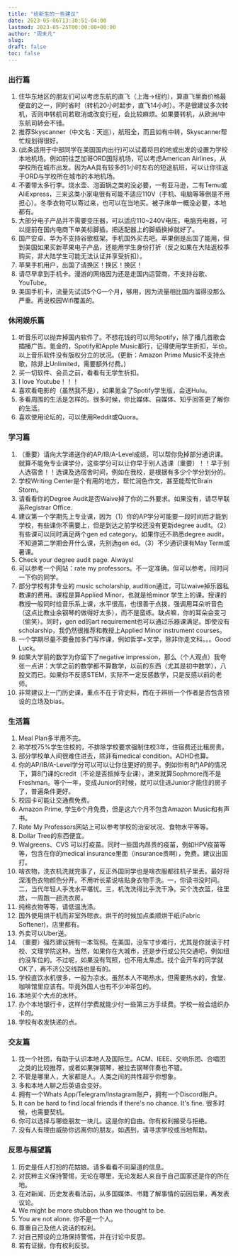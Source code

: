 ```yaml
---
title: "给新生的一些建议"
date: 2023-05-06T13:30:51-04:00
lastmod: 2023-05-25T00:00:00+00:00
author: "周未凡"
slug:
draft: false
toc: false
---
```

<h3>出行篇</h3>

1. 住华东地区的朋友们可以考虑东航的直飞（上海->纽约），算直飞里面价格最便宜的之一，同时省时（转机20小时起步，直飞14小时）。不是很建议多次转机，否则中转航司若取消或改变行程，会比较麻烦。如果要转机，从欧洲/中东航司转会不错。
2. 推荐Skyscanner（中文名：天巡），航班全，而且如有中转，Skyscanner帮忙规划得很好。
3. (此条适用于中部同学在美国国内出行)可以试着将目的地或出发的设置为学校本地机场。例如前往芝加哥ORD国际机场，可以考虑American Airlines，从学校所在城市出发。因为AA具有较多的1小时左右的短途航班，可以让你往返于ORD与学校所在城市的本地机场。
4. 不要带太多行李。烧水壶、泡面锅之类的没必要，一有亚马逊，二有Temu或AliExpress，三来这类小家电很有可能不适应110V（手机、电脑等等倒是不用担心）。冬季衣物可以寄过来，也可以在当地买。被子床单一概没必要，本地都有。
5. 大部分电子产品并不需要变压器，可以适应110~240V电压。电脑充电器，可以提前在国内电商下单美标脚插，把适配器上的脚插换掉就好了。
6. 国产安卓、华为不支持谷歌框架。手机国外买去吧。苹果倒是出国了能用，但到美国如果买新苹果电子产品，还能用学生身份打折（反之如果在大陆返校季购买，非大陆学生可能无法认证并享受折扣）。
7. 苹果手机用户，出国了请换区！换区！换区！
8. 请尽早拿到手机卡。漫游的网络因为还是走国内运营商，不支持谷歌、YouTube。
9. 美国手机卡，流量先试试5个G一个月，够用，因为流量相比国内溜得没那么严重。再说校园Wifi覆盖的。

<h3>休闲娱乐篇</h3>

1. 听音乐可以抛弃掉国内软件了。不想花钱的可以用Spotify，除了播几首歌会插播广告。氪金的，Spotify和Apple Music都行，记得使用学生折扣，半价。以上音乐软件没有版权分立的状况。(更新：Amazon Prime Music不支持点歌，除非上Unlimited，需要额外付费。)
2. 买一切软件、会员之前，看看有无学生折扣。
3. I love Youtube！！！
4. 喜欢看电影的（虽然我不是），如果氪金了Spotify学生版，会送Hulu。
5. 多看周围的生活是怎样的。很多时候，你比媒体、自媒体、知乎回答更了解你的生活。
6. 喜欢使用论坛的，可以使用Reddit或Quora。

<h3>学习篇</h3>

1. （重要）请向大学递送你的AP/IB/A-Level成绩，可以帮你免掉部分通识课。就算不能免专业课学分，这些学分可以让你早于别人选课（重要）！！早于别人选宿舍！！选课及选宿舍时间，例如在我校，是根据有多少个学分划分的。
2. 学校Writing Center是个有用的地方，帮忙润色作文，甚至能帮忙Brain Storm。
3. 请看看你的Degree Audit是否Waive掉了你的二外要求。如果没有，请尽早联系Registrar Office.
4. 建议第一个学期先上专业课，因为（1）你的AP学分可能要一段时间后才能到学校，有些课你不需要上，但是到达之前学校还没有更新degree audit。（2）有些课可以同时满足两个gen ed category。如果你还不熟悉degree audit，不知道第二学期会开什么课，先别选gen ed。（3）不少通识课有May Term或暑课。
5. Check your degree audit page. Always!
6. 可以参考一个网站：rate my professors。不一定准确，但可以参考。同时问一下你的同学。
7. 部分学校有非专业的 music scholarship, audition通过，可以waive掉乐器私教课的费用。课程是算Applied Minor，也就是给minor 学生上的课。授课的教授一般同时给音乐系上课，水平很高，也很善于点拨，强调用耳朵听音色（这点比教业余钢琴的做得好太多），而不是蛮练。缺点嘛，你的耳朵会变刁（偷笑）。同时，gen ed的art requirement也可以通过乐器课满足。即使没有scholarship，我仍然很推荐和教授上Applied Minor instrument courses。
8. 一个学期尽量不要叠加多门写作课，例如哲学+文学，除非你走文科。。。Good Luck。
9. 如果大学前的数学为你留下了negative impression，那么（个人观点）我夸张一点讲：大学之前的数学都不算数学，以前的东西（尤其是初中数学），八股文而已。如果你不反感STEM，实际不一定反感数学，只是反感以前的老师。
10. 非常建议上一门历史课，重点不在于背史料，而在于辨析一个作者是否包含预设的立场及bias。

<h3>生活篇</h3>

1. Meal Plan多半用不完。
2. 称学校75%学生住校的，不排除学校要求强制住校3年，住宿费还比租房贵。
3. 部分学校单人间很难住进去，除非有medical condition。ADHD也算。
4. 你的AP/IB/A-Level学分可以可以让你住更好的房子。例如你有8门AP的情况下，算8门课的credit（不论是否抵掉专业课），进来就算Sophmore而不是Freshman。等个一年，变成Junior的时候，就可以住进Junior才能住的房子了，普遍条件更好。
5. 校园卡可能让交通费免费。
6. Amazon Prime, 学生6个月免费，但是这六个月不包含Amazon Music和有声书。
7. Rate My Professors网站上可以参考学校的治安状况、食物水平等等。
8. Dollar Tree的东西便宜。
9. Walgreens、CVS 可以打疫苗。同时一些国内昂贵的疫苗，例如HPV疫苗等等，包含在你的medical insurance里面（insurance贵啊），免费。建议出国打。
10. 啥衣物，洗衣机洗就完事了，反正外国同学也是啥衣服都往机子里丢。最好将深浅色衣物颜色分开。不用听长辈说啥贴身衣物手洗。一，你读书没时间。二，当代年轻人手洗水平堪忧。三，机洗洗得比手洗干净。买个洗衣篮，往里放，一周跑一趟洗衣房。
11. 纯棉衣物等等，请低温洗涤。
12. 国外使用烘干机而非室外晾衣。烘干的时候加点柔顺烘干纸(Fabric Softener)，店里都有。
13. 外卖可以Uber送。
14. （重要）强烈建议拥有一本驾照。在美国，没车寸步难行，尤其是你就读于村校、文理学院这种。当然，如果你在大城市，还是步行或公共交通吧，例如纽约没车位的。不过呢，如果没有驾照，也不用太焦虑。找个会开车的同学就OK了，再不济公交线路也是有的。
15. 学校直饮水机很多，一般为凉水。虽然本人不喝热水，但需要热水的，食堂、咖啡馆里应该有。毕竟外国人也有不少冲茶包的。
16. 本地买个大点的水杯。
17. 办个本地银行卡，这样付学费就能少付一些第三方手续费。学校一般会组织办卡的。
18. 学校有收发快递的点。

<h3>交友篇</h3>

1. 找一个社团，有助于认识本地人及国际生。ACM、IEEE、交响乐团、合唱团之类的比较推荐，或者如果弹钢琴，被拉去钢琴伴奏也不错。
2. 不管是哪里人，大家都是人。人类之间的共性超乎你想象。
3. 多和本地人聊之后英语会变好。
4. 拥有一个Whats App/Telegram/Instagram账户，拥有一个Discord账户。
5. It can be hard to find local friends if there's no chance. It's fine. 很多时候，也需要契机。
6. 你可以选择与哪些朋友一块儿。这是你的自由。你有权利接受与拒绝。
7. 没有人有理由威胁你远离你的朋友。如遇到，请寻求学校或当地帮助。

<h3>反思与展望篇</h3>

1. 历史是任人打扮的花姑娘。请多看看不同渠道的信息。
2. 对民粹主义保持警惕，无论在哪里，无论发起人来自于自己国家还是你的所在地。
3. 在对新闻、历史发表看法前，从多国媒体、书籍了解事情的前因后果，再发表议论。
4. We might be more stubbon than we thought to be.
5. You are not alone. 你不是一个人。
6. 尊重自己及他人说话的权利。
7. 对自己预设的立场保持警惕，并在讨论中反思。
8. 若有证据，你有权利反驳。